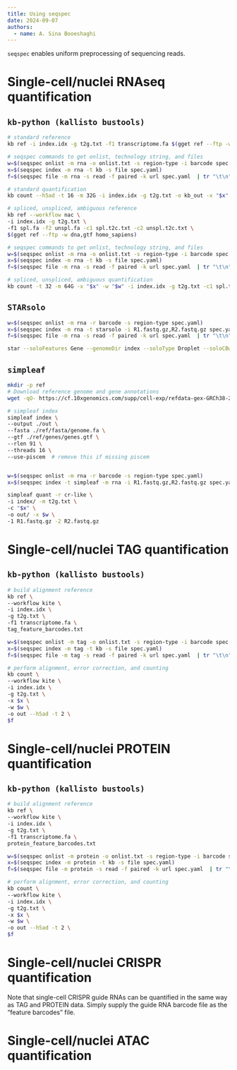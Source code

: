 ```yaml
---
title: Using seqspec
date: 2024-09-07
authors:
  - name: A. Sina Booeshaghi
---
```


`seqspec` enables uniform preprocessing of sequencing reads.

# Single-cell/nuclei RNAseq quantification

## `kb-python (kallisto bustools)`

```bash
# standard reference
kb ref -i index.idx -g t2g.txt -f1 transcriptome.fa $(gget ref --ftp -w dna,gtf homo_sapiens)

# seqspec commands to get onlist, technology string, and files
w=$(seqspec onlist -m rna -o onlist.txt -s region-type -i barcode spec.yaml)
x=$(seqspec index -m rna -t kb -s file spec.yaml)
f=$(seqspec file -m rna -s read -f paired -k url spec.yaml  | tr "\t\n" "  ")

# standard quantification
kb count --h5ad -t 16 -m 32G -i index.idx -g t2g.txt -o kb_out -x "$x" -w "$w" "$f"
```

```bash
# spliced, unspliced, ambiguous reference
kb ref --workflow nac \
-i index.idx -g t2g.txt \
-f1 spl.fa -f2 unspl.fa -c1 spl.t2c.txt -c2 unspl.t2c.txt \
$(gget ref --ftp -w dna,gtf homo_sapiens)

# seqspec commands to get onlist, technology string, and files
w=$(seqspec onlist -m rna -o onlist.txt -s region-type -i barcode spec.yaml)
x=$(seqspec index -m rna -t kb -s file spec.yaml)
f=$(seqspec file -m rna -s read -f paired -k url spec.yaml  | tr "\t\n" "  ")

# spliced, unspliced, ambiguous quantification
kb count -t 32 -m 64G -x "$x" -w "$w" -i index.idx -g t2g.txt -c1 spl.t2c.txt -c2 unspl.t2c.txt --h5ad --workflow=nac -o out $f
```

## `STARsolo`

```bash
w=$(seqspec onlist -m rna -r barcode -s region-type spec.yaml)
x=$(seqspec index -m rna -t starsolo -i R1.fastq.gz,R2.fastq.gz spec.yaml)
f=$(seqspec file -m rna -s read -f paired -k url spec.yaml  | tr "\t\n" "  ")

star --soloFeatures Gene --genomeDir index --soloType Droplet --soloCBwhitelist $w $x --readFilesIn $f
```

## `simpleaf`

```bash
mkdir -p ref
# Download reference genome and gene annotations
wget -qO- https://cf.10xgenomics.com/supp/cell-exp/refdata-gex-GRCh38-2020-A.tar.gz | tar xzf - --strip-components=1 -C ./ref

# simpleaf index
simpleaf index \
--output ./out \
--fasta ./ref/fasta/genome.fa \
--gtf ./ref/genes/genes.gtf \
--rlen 91 \
--threads 16 \
--use-piscem  # remove this if missing piscem


w=$(seqspec onlist -m rna -r barcode -s region-type spec.yaml)
x=$(seqspec index -t simpleaf -m rna -i R1.fastq.gz,R2.fastq.gz spec.yaml)

simpleaf quant -r cr-like \
-i index/ -m t2g.txt \
-c "$x" \
-o out/ -x $w \
-1 R1.fastq.gz -2 R2.fastq.gz
```

# Single-cell/nuclei TAG quantification

## `kb-python (kallisto bustools)`

```bash
# build alignment reference
kb ref \
--workflow kite \
-i index.idx \
-g t2g.txt \
-f1 transcriptome.fa \
tag_feature_barcodes.txt

w=$(seqspec onlist -m tag -o onlist.txt -s region-type -i barcode spec.yaml)
x=$(seqspec index -m tag -t kb -s file spec.yaml)
f=$(seqspec file -m tag -s read -f paired -k url spec.yaml  | tr "\t\n" "  ")

# perform alignment, error correction, and counting
kb count \
--workflow kite \
-i index.idx \
-g t2g.txt \
-x $x \
-w $w \
-o out --h5ad -t 2 \
$f
```

# Single-cell/nuclei PROTEIN quantification

## `kb-python (kallisto bustools)`

```bash
# build alignment reference
kb ref \
--workflow kite \
-i index.idx \
-g t2g.txt \
-f1 transcriptome.fa \
protein_feature_barcodes.txt

w=$(seqspec onlist -m protein -o onlist.txt -s region-type -i barcode spec.yaml)
x=$(seqspec index -m protein -t kb -s file spec.yaml)
f=$(seqspec file -m protein -s read -f paired -k url spec.yaml  | tr "\t\n" "  ")

# perform alignment, error correction, and counting
kb count \
--workflow kite \
-i index.idx \
-g t2g.txt \
-x $x \
-w $w \
-o out --h5ad -t 2 \
$f
```

# Single-cell/nuclei CRISPR quantification

Note that single-cell CRISPR guide RNAs can be quantified in the same way as TAG and PROTEIN data. Simply supply the guide RNA barcode file as the “feature barcodes” file.

# Single-cell/nuclei ATAC quantification

